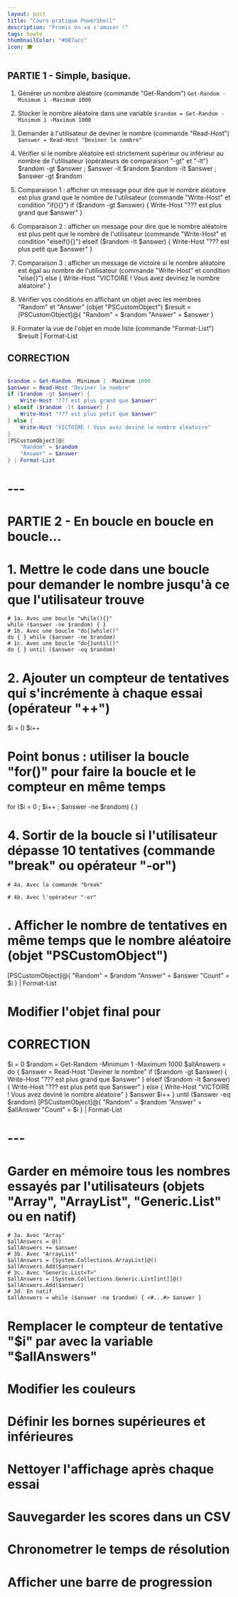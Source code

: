 ```yaml
---
layout: post
title: "Cours pratique PowerShell"
description: "Promis on va s'amuser !"
tags: howto
thumbnailColor: "#007acc"
icon: 🎓
---
```


## PARTIE 1 - Simple, basique.

1. Générer un nombre aléatoire (commande "Get-Random")
`Get-Random -Minimum 1 -Maximum 1000`
2. Stocker le nombre aléatoire dans une variable
`$random = Get-Random -Minimum 1 -Maximum 1000`
3. Demander à l'utilisateur de deviner le nombre (commande "Read-Host")
`$answer = Read-Host "Deviner le nombre"`

4. Vérifier si le nombre aléatoire est strictement supérieur ou inférieur au nombre de l'utilisateur (opérateurs de comparaison "-gt" et "-lt")
$random -gt $answer ; $answer -lt $random
$random -lt $answer ; $answer -gt $random

5. Comparaison 1 : afficher un message pour dire que le nombre aléatoire est plus grand que le nombre de l'utilisateur (commande "Write-Host" et condition "if(){}")
if ($random -gt $answer) { Write-Host "??? est plus grand que $answer" }

6. Comparaison 2 : afficher un message pour dire que le nombre aléatoire est plus petit que le nombre de l'utilisateur (commande "Write-Host" et condition "elseif(){}")
elseif ($random -lt $answer) { Write-Host "??? est plus petit que $answer" }

7. Comparaison 3 : afficher un message de victoire si le nombre aléatoire est égal au nombre de l'utilisateur (commande "Write-Host" et condition "else{}")
else { Write-Host "VICTOIRE ! Vous avez devinez le nombre aléatoire" }

8. Vérifier vos conditions en affichant un objet avec les membres "Random" et "Answer" (objet "PSCustomObject")
$result = [PSCustomObject]@{
    "Random" = $random
    "Answer" = $answer
}

9. Formater la vue de l'objet en mode liste (commande "Format-List")
$result | Format-List

## CORRECTION 

```powershell

$random = Get-Random -Minimum 1 -Maximum 1000
$answer = Read-Host "Deviner le nombre"
if ($random -gt $answer) { 
    Write-Host "??? est plus grand que $answer"
} elseif ($random -lt $answer) {
    Write-Host "??? est plus petit que $answer"
} else {
    Write-Host "VICTOIRE ! Vous avez deviné le nombre aléatoire"
}
[PSCustomObject]@{
    "Random" = $random
    "Answer" = $answer
} | Format-List

```

# ---

# PARTIE 2 - En boucle en boucle en boucle...

# 1. Mettre le code dans une boucle pour demander le nombre jusqu'à ce que l'utilisateur trouve
    # 1a. Avec une boucle "while(){}"
    while ($answer -ne $random) { }
    # 1b. Avec une boucle "do{}while()"
    do { } while ($answer -ne $random)
    # 1c. Avec une boucle "do{}until()"
    do { } until ($answer -eq $random)

# 2. Ajouter un compteur de tentatives qui s'incrémente à chaque essai (opérateur "++")
$i = 0
$i++

# Point bonus : utiliser la boucle "for()" pour faire la boucle et le compteur en même temps
for ($i = 0 ; $i++ ; $answer -ne $random) { }

# 4. Sortir de la boucle si l'utilisateur dépasse 10 tentatives (commande "break" ou opérateur "-or")
    # 4a. Avec la commande "break"

    # 4b. Avec l'opérateur "-or"


# . Afficher le nombre de tentatives en même temps que le nombre aléatoire (objet "PSCustomObject")
[PSCustomObject]@{
    "Random" = $random
    "Answer" = $answer
    "Count"  = $i
} | Format-List

# Modifier l'objet final pour 


# CORRECTION
$i = 0
$random = Get-Random -Minimum 1 -Maximum 1000
$allAnswers = do {
    $answer = Read-Host "Deviner le nombre"
    if ($random -gt $answer) { 
        Write-Host "??? est plus grand que $answer"
    } elseif ($random -lt $answer) {
        Write-Host "??? est plus petit que $answer"
    } else {
        Write-Host "VICTOIRE ! Vous avez deviné le nombre aléatoire"
    }
    $answer
    $i++
} until ($answer -eq $random)
[PSCustomObject]@{
    "Random"  = $random
    "Answer" = $allAnswer
    "Count"   = $i
} | Format-List


# ---

# Garder en mémoire tous les nombres essayés par l'utilisateurs (objets "Array", "ArrayList", "Generic.List<T>" ou en natif)
    # 3a. Avec "Array"
    $allAnswers = @()
    $allAnswers += $answer
    # 3b. Avec "ArrayList"
    $allAnswers = [System.Collections.ArrayList]@()
    $allAnswers.Add($answer)
    # 3c. Avec "Generic.List<T>"
    $allAnswers = [System.Collections.Generic.List[int]]@()
    $allAnswers.Add($answer)
    # 3d. En natif
    $allAnswers = while ($answer -ne $random) { <#...#> $answer }

# Remplacer le compteur de tentative "$i" par avec la variable "$allAnswers"

# Modifier les couleurs

# Définir les bornes supérieures et inférieures

# Nettoyer l'affichage après chaque essai

# Sauvegarder les scores dans un CSV

# Chronometrer le temps de résolution

# Afficher une barre de progression

